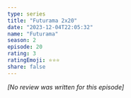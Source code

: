 ```yaml
---
type: series
title: "Futurama 2x20"
date: "2023-12-04T22:05:32"
name: "Futurama"
season: 2
episode: 20
rating: 3
ratingEmoji: ⭐️⭐️⭐️
share: false
---
```


_[No review was written for this episode]_
